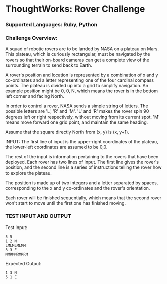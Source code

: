 ThoughtWorks: Rover Challenge
=================================
### Supported Languages: Ruby, Python

### Challenge Overview:
A squad of robotic rovers are to be landed by NASA on a plateau on Mars. This plateau, which is curiously rectangular, must be navigated by the rovers so that their on-board cameras can get a complete view of the surrounding terrain to send back to Earth.
 
A rover's position and location is represented by a combination of x and y co-ordinates and a letter representing one of the four cardinal compass points. The plateau is divided up into a grid to simplify navigation. An example position might be 0, 0, N, which means the rover is in the bottom left corner and facing North.
 
In order to control a rover, NASA sends a simple string of letters. The possible letters are 'L', 'R' and 'M'. 'L' and 'R' makes the rover spin 90 degrees left or right respectively, without moving from its current spot. 'M' means move forward one grid point, and maintain the same heading.
 
Assume that the square directly North from (x, y) is (x, y+1).
 
INPUT:
The first line of input is the upper-right coordinates of the plateau, the lower-left coordinates are assumed to be 0,0.
 
The rest of the input is information pertaining to the rovers that have been deployed. Each rover has two lines of input. The first line gives the rover's position, and the second line is a series of instructions telling the rover how to explore the plateau.
 
The position is made up of two integers and a letter separated by spaces, corresponding to the x and y co-ordinates and the rover's orientation.
 
Each rover will be finished sequentially, which means that the second rover won't start to move until the first one has finished moving.
 
### TEST INPUT AND OUTPUT
Test Input:
```
5 5
1 2 N
LMLMLMLMM
3 3 E
MMRMMRMRRM
 ```
Expected Output:
```
1 3 N
5 1 E
```